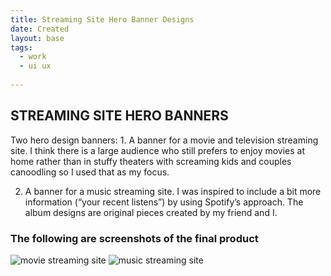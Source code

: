 ```yaml
---
title: Streaming Site Hero Banner Designs
date: Created
layout: base
tags:
  - work
  - ui ux
  
---
```

<main>
  <section class="project-descrption">
  <h1>
      STREAMING SITE HERO BANNERS
  </h1>
  
  <p>
  Two hero design banners:
      1. A banner for a movie and television streaming site. I think there is a large audience who still prefers to enjoy movies at home rather than in stuffy theaters with screaming kids and couples canoodling so I used that as my focus.
  
  2. A banner for a music streaming site. I was inspired to include a bit more information (“your recent listens”) by using Spotify’s approach. The album designs are original pieces created by my friend and I.
  
  
  </p>
  </section>
  <section class="project-img">
      <h3>The following are screenshots of the final product</h3>
      <img src="/images/movie streaming site figma proto.png" alt="movie streaming site">
      <img src="/images/music site hero banner figma prototype.png" alt="music streaming site">
  </section>
  
  
  
  
  </main>

